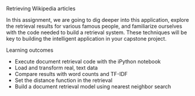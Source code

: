Retrieving Wikipedia articles

In this assignment, we are going to dig deeper into this application, explore the retrieval results for various famous people, and familiarize ourselves with the code needed to build a retrieval system. These techniques will be key to building the intelligent application in your capstone project.

Learning outcomes

- Execute document retrieval code with the iPython notebook
- Load and transform real, text data
- Compare results with word counts and TF-IDF
- Set the distance function in the retrieval
- Build a document retrieval model using nearest neighbor search


